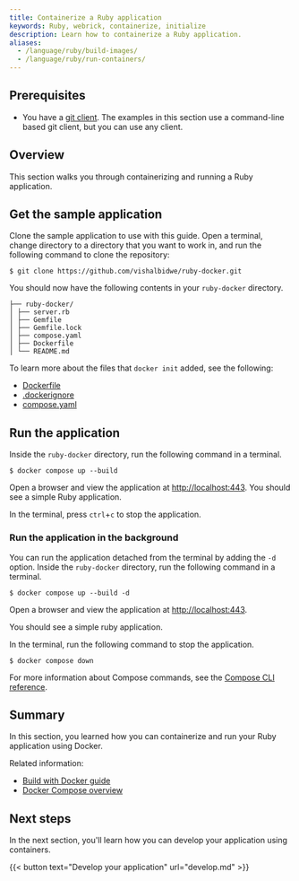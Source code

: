 ```yaml
---
title: Containerize a Ruby application
keywords: Ruby, webrick, containerize, initialize
description: Learn how to containerize a Ruby application.
aliases:
  - /language/ruby/build-images/
  - /language/ruby/run-containers/
---
```


## Prerequisites

* You have a [git client](https://git-scm.com/downloads). The examples in this section use a command-line based git client, but you can use any client.

## Overview

This section walks you through containerizing and running a Ruby application.

## Get the sample application

Clone the sample application to use with this guide. Open a terminal, change directory to a directory that you want to work in, and run the following command to clone the repository:

```console
$ git clone https://github.com/vishalbidwe/ruby-docker.git
```

You should now have the following contents in your `ruby-docker`
directory.

```text
├── ruby-docker/
│ ├── server.rb
│ ├── Gemfile
│ ├── Gemfile.lock
│ ├── compose.yaml
│ ├── Dockerfile
│ └── README.md
```

To learn more about the files that `docker init` added, see the following:
 - [Dockerfile](../../reference/dockerfile.md)
 - [.dockerignore](../../reference/dockerfile.md#dockerignore-file)
 - [compose.yaml](../../compose/compose-file/_index.md)

## Run the application

Inside the `ruby-docker` directory, run the following command in a
terminal.

```console
$ docker compose up --build
```

Open a browser and view the application at [http://localhost:443](http://localhost:443). You should see a simple Ruby application.

In the terminal, press `ctrl`+`c` to stop the application.

### Run the application in the background

You can run the application detached from the terminal by adding the `-d`
option. Inside the `ruby-docker` directory, run the following command
in a terminal.

```console
$ docker compose up --build -d
```

Open a browser and view the application at [http://localhost:443](http://localhost:443).

You should see a simple ruby application.

In the terminal, run the following command to stop the application.

```console
$ docker compose down
```

For more information about Compose commands, see the [Compose CLI
reference](../../compose/reference/_index.md).

## Summary

In this section, you learned how you can containerize and run your Ruby
application using Docker.

Related information:
 - [Build with Docker guide](../../build/guide/index.md)
 - [Docker Compose overview](../../compose/_index.md)

## Next steps

In the next section, you'll learn how you can develop your application using
containers.

{{< button text="Develop your application" url="develop.md" >}}
